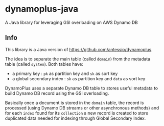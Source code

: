 # dynamoplus-java
A Java library for leveraging GSI overloading on AWS Dynamo DB

## Info

This library is a Java version of https://github.com/antessio/dynamoplus. 

The idea is to separate the main table (called `domain`) from the metadata table (called `system`).
Both tables have:
- a primary key : `pk` as partition key and `sk` as sort key
- a global secondary index : `sk` as partition key and `data` as sort key

DynamoPlus uses a separate Dynamo DB table to stores useful metadata to build Dynamo DB record using the GSI overloading. 

Basically once a document is stored in the `domain` table, the record is processed (using Dynamo DB streams or other asynchronous methods) and for each `index` found for its `collection` a new record is created to store duplicated data needed for indexing through Global Secondary Index. 


